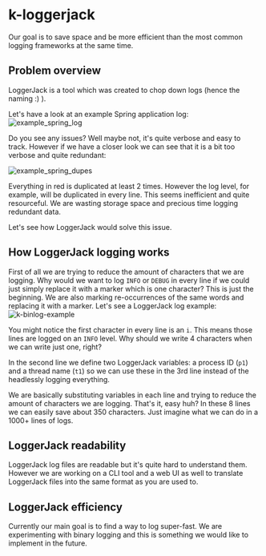 # k-loggerjack

Our goal is to save space and be more efficient than the most common logging frameworks at the same time.

## Problem overview

LoggerJack is a tool which was created to chop down logs (hence the naming :) ).

Let's have a look at an example Spring application log:
![example_spring_log](https://user-images.githubusercontent.com/720608/123813947-34d2a180-d8ed-11eb-9c17-a793d7cc57a5.png)

Do you see any issues? Well maybe not, it's quite verbose and easy to track.
However if we have a closer look we can see that it is a bit too verbose and quite redundant:

![example_spring_dupes](https://user-images.githubusercontent.com/720608/123814123-592e7e00-d8ed-11eb-8f64-9c59b1a5a3dc.png)

Everything in red is duplicated at least 2 times. However the log level, for example, will be duplicated in every line.
This seems inefficient and quite resourceful. We are wasting storage space and precious time logging redundant data.

Let's see how LoggerJack would solve this issue.

## How LoggerJack logging works

First of all we are trying to reduce the amount of characters that we are logging. 
Why would we want to log `INFO` or `DEBUG` in every line if we could just simply replace it with a marker which is one character?
This is just the beginning. We are also marking re-occurrences of the same words and replacing it with a marker.
Let's see a LoggerJack log example:
![k-binlog-example](https://user-images.githubusercontent.com/720608/123814953-01dcdd80-d8ee-11eb-862b-b3c62f5520e0.png)

You might notice the first character in every line is an `i`. This means those lines are logged on an `INFO` level. 
Why should we write 4 characters when we can write just one, right?

In the second line we define two LoggerJack variables: a process ID (`p1`) and a thread name (`t1`) so we can use these in the 3rd line instead of the headlessly logging everything.

We are basically substituting variables in each line and trying to reduce the amount of characters we are logging. That's it, easy huh?
In these 8 lines we can easily save about 350 characters. Just imagine what we can do in a 1000+ lines of logs.

## LoggerJack readability

LoggerJack log files are readable but it's quite hard to understand them. However we are working on a CLI tool and a web UI as well to translate LoggerJack files into the same format as you are used to.

## LoggerJack efficiency 

Currently our main goal is to find a way to log super-fast. We are experimenting with binary logging and this is something we would like to implement in the future.
